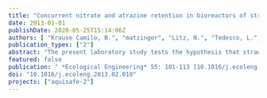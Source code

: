 ```yaml
---
title: "Concurrent nitrate and atrazine retention in bioreactors of straw and bark mulch at short hydraulic residence times"
date: 2013-01-01
publishDate: 2020-05-25T15:14:06Z
authors: [ "Krause Camilo, B.", "matzinger", "Litz, N.", "Tedesco, L.", "Wessolek, G." ]
publication_types: ["2"]
abstract: "The present laboratory study tests the hypothesis that straw-bark mulch bioreactors are capable of concurrently retaining nitrate (NO3-) and the herbicides atrazine or bentazone at short hydraulic residence times (HRT). In a 1 year column experiment at HRT of ~4h three organic carbon sources, straw of common wheat (Triticum aestivum L.), bark mulch of pine tree (Pinus sp.) and a mixture of both materials, showed high reduction of continuously dosed NO3- (100mgL-1) with average denitrification rates of 23.4g-Nd-1m-3, 8.4g-Nd-1m-3 and 20.5g-Nd-1m-3, respectively. Under denitrifying conditions, fast and substantial retention of continuously dosed atrazine (20µgL-1) was observed with estimated dissipation times (DT50) between 0.12 and 0.49 days in the straw-bark mulch bioreactor. In parallel batch experiments, it could be confirmed that atrazine retention is based on adsorption to bark mulch and on degradation processes supplied by the organic materials as continual sources of carbon. In contrast, bentazone was not significantly reduced under the experimental conditions. While aging of materials was clearly observed in a reduction of denitrification by 60-70% during the experiment, systems still worked very well until the end of the experiment. The results indicate that the combined use of straw and bark mulch could increase the efficiency of mitigation systems, which are installed to improve the quality of drainage water before its release to surface waters. Further, the addition of these materials has the potential of parallel retention of NO3- and less mobile herbicides like atrazine, even during high flow events, as expected at the outlet of agricultural drainage systems. High removal is expected for mitigation system designed to remain saturated most of the time, whereas bioreactors that run periodically dry are not covered by this study. However, further experiments with the tested materials at technical or field scale under more realistic climate conditions need to be carried out."
featured: false
publication: " *Ecological Engineering* 55: 101-113 [10.1016/j.ecoleng.2013.02.010](https://doi.org/10.1016/j.ecoleng.2013.02.010)"
doi: "10.1016/j.ecoleng.2013.02.010"
projects: ["aquisafe-2"]
---
```


